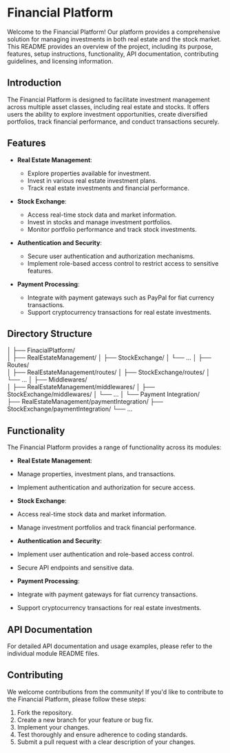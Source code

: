 # Financial Platform

Welcome to the Financial Platform! Our platform provides a comprehensive solution for managing investments in both real estate and the stock market. This README provides an overview of the project, including its purpose, features, setup instructions, functionality, API documentation, contributing guidelines, and licensing information.

## Introduction

The Financial Platform is designed to facilitate investment management across multiple asset classes, including real estate and stocks. It offers users the ability to explore investment opportunities, create diversified portfolios, track financial performance, and conduct transactions securely.

## Features

- **Real Estate Management**:
  - Explore properties available for investment.
  - Invest in various real estate investment plans.
  - Track real estate investments and financial performance.

- **Stock Exchange**:
  - Access real-time stock data and market information.
  - Invest in stocks and manage investment portfolios.
  - Monitor portfolio performance and track stock investments.

- **Authentication and Security**:
  - Secure user authentication and authorization mechanisms.
  - Implement role-based access control to restrict access to sensitive features.

- **Payment Processing**:
  - Integrate with payment gateways such as PayPal for fiat currency transactions.
  - Support cryptocurrency transactions for real estate investments.

## Directory Structure
│
├── FinacialPlatform/           
│   ├── RealEstateManagement/
│   ├── StockExchange/
│   └── ...
│
├── Routes/  
│   ├── RealEstateManagement/routes/
│   ├── StockExchange/routes/
│   └── ...
│
├── Middlewares/  
│   ├── RealEstateManagement/middlewares/
│   ├── StockExchange/middlewares/
│   └── ...
│
└── Payment Integration/  
    ├── RealEstateManagement/paymentIntegration/
    ├── StockExchange/paymentIntegration/
    └── ...


## Functionality

The Financial Platform provides a range of functionality across its modules:

- **Real Estate Management**:
- Manage properties, investment plans, and transactions.
- Implement authentication and authorization for secure access.

- **Stock Exchange**:
- Access real-time stock data and market information.
- Manage investment portfolios and track financial performance.

- **Authentication and Security**:
- Implement user authentication and role-based access control.
- Secure API endpoints and sensitive data.

- **Payment Processing**:
- Integrate with payment gateways for fiat currency transactions.
- Support cryptocurrency transactions for real estate investments.

## API Documentation

For detailed API documentation and usage examples, please refer to the individual module README files.

## Contributing

We welcome contributions from the community! If you'd like to contribute to the Financial Platform, please follow these steps:

1. Fork the repository.
2. Create a new branch for your feature or bug fix.
3. Implement your changes.
4. Test thoroughly and ensure adherence to coding standards.
5. Submit a pull request with a clear description of your changes.



